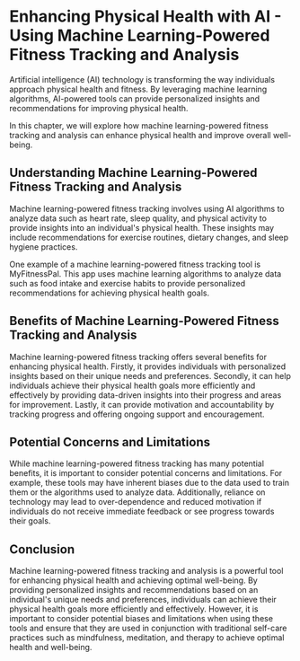 Enhancing Physical Health with AI - Using Machine Learning-Powered Fitness Tracking and Analysis
===========================================================================================================

Artificial intelligence (AI) technology is transforming the way individuals approach physical health and fitness. By leveraging machine learning algorithms, AI-powered tools can provide personalized insights and recommendations for improving physical health.

In this chapter, we will explore how machine learning-powered fitness tracking and analysis can enhance physical health and improve overall well-being.

Understanding Machine Learning-Powered Fitness Tracking and Analysis
--------------------------------------------------------------------

Machine learning-powered fitness tracking involves using AI algorithms to analyze data such as heart rate, sleep quality, and physical activity to provide insights into an individual's physical health. These insights may include recommendations for exercise routines, dietary changes, and sleep hygiene practices.

One example of a machine learning-powered fitness tracking tool is MyFitnessPal. This app uses machine learning algorithms to analyze data such as food intake and exercise habits to provide personalized recommendations for achieving physical health goals.

Benefits of Machine Learning-Powered Fitness Tracking and Analysis
------------------------------------------------------------------

Machine learning-powered fitness tracking offers several benefits for enhancing physical health. Firstly, it provides individuals with personalized insights based on their unique needs and preferences. Secondly, it can help individuals achieve their physical health goals more efficiently and effectively by providing data-driven insights into their progress and areas for improvement. Lastly, it can provide motivation and accountability by tracking progress and offering ongoing support and encouragement.

Potential Concerns and Limitations
----------------------------------

While machine learning-powered fitness tracking has many potential benefits, it is important to consider potential concerns and limitations. For example, these tools may have inherent biases due to the data used to train them or the algorithms used to analyze data. Additionally, reliance on technology may lead to over-dependence and reduced motivation if individuals do not receive immediate feedback or see progress towards their goals.

Conclusion
----------

Machine learning-powered fitness tracking and analysis is a powerful tool for enhancing physical health and achieving optimal well-being. By providing personalized insights and recommendations based on an individual's unique needs and preferences, individuals can achieve their physical health goals more efficiently and effectively. However, it is important to consider potential biases and limitations when using these tools and ensure that they are used in conjunction with traditional self-care practices such as mindfulness, meditation, and therapy to achieve optimal health and well-being.
